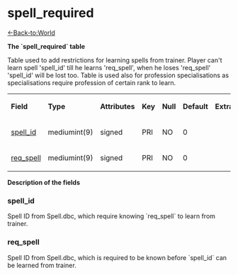 # spell\_required

[<-Back-to:World](database-world.md)

**The \`spell\_required\` table**

Table used to add restrictions for learning spells from trainer. Player can't learn spell 'spell\_id' till he learns 'req\_spell', when he loses 'req\_spell' 'spell\_id' will be lost too. Table is used also for profession specialisations as specialisations require profession of certain rank to learn.

<table>
<colgroup>
<col width="12%" />
<col width="12%" />
<col width="12%" />
<col width="12%" />
<col width="12%" />
<col width="12%" />
<col width="12%" />
<col width="12%" />
</colgroup>
<tbody>
<tr class="odd">
<td><p><strong>Field</strong></p></td>
<td><p><strong>Type</strong></p></td>
<td><p><strong>Attributes</strong></p></td>
<td><p><strong>Key</strong></p></td>
<td><p><strong>Null</strong></p></td>
<td><p><strong>Default</strong></p></td>
<td><p><strong>Extra</strong></p></td>
<td><p><strong>Comment</strong></p></td>
</tr>
<tr class="even">
<td><p><a href="#spell_required-spell_id">spell_id</a></p></td>
<td><p>mediumint(9)</p></td>
<td><p>signed</p></td>
<td><p>PRI</p></td>
<td><p>NO</p></td>
<td><p>0</p></td>
<td><p> </p></td>
<td><p> </p></td>
</tr>
<tr class="odd">
<td><p><a href="#spell_required-req_spell">req_spell</a></p></td>
<td><p>mediumint(9)</p></td>
<td><p>signed</p></td>
<td><p>PRI</p></td>
<td><p>NO</p></td>
<td><p>0</p></td>
<td><p> </p></td>
<td><p> </p></td>
</tr>
</tbody>
</table>

**Description of the fields**

### spell\_id

Spell ID from Spell.dbc, which require knowing \`req\_spell\` to learn from trainer.

### req\_spell

Spell ID from Spell.dbc, which is required to be known before \`spell\_id\` can be learned from trainer.
